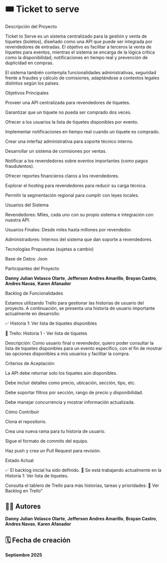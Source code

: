 # 🎟️ Ticket to serve

Descripción del Proyecto

Ticket to Serve es un sistema centralizado para la gestión y venta de tiquetes (boletos), diseñado como una API que puede ser integrada por revendedores de entradas. El objetivo es facilitar a terceros la venta de tiquetes para eventos, mientras el sistema se encarga de la lógica crítica como la disponibilidad, notificaciones en tiempo real y prevención de duplicidad en compras.

El sistema también contempla funcionalidades administrativas, seguridad frente a fraudes y cálculo de comisiones, adaptándose a contextos legales distintos según los países.

Objetivos Principales

Proveer una API centralizada para revendedores de tiquetes.

Garantizar que un tiquete no pueda ser comprado dos veces.

Ofrecer a los usuarios la lista de tiquetes disponibles por evento.

Implementar notificaciones en tiempo real cuando un tiquete es comprado.

Crear una interfaz administrativa para soporte técnico interno.

Desarrollar un sistema de comisiones por ventas.

Notificar a los revendedores sobre eventos importantes (como pagos fraudulentos).

Ofrecer reportes financieros claros a los revendedores.

Explorar el hosting para revendedores para reducir su carga técnica.

Permitir la segmentación regional para cumplir con leyes locales.

Usuarios del Sistema

Revendedores: Miles, cada uno con su propio sistema e integración con nuestra API.

Usuarios Finales: Desde miles hasta millones por revendedor.

Administradores: Internos del sistema que dan soporte a revendedores.

Tecnologías Propuestas (sujetas a cambio)

Base de Datos: Json

Participantes del Proyecto

**Danny Julian Velasco Olarte**,
**Jefferson Andres Amarillo**,
**Brayan Castro**,
**Andres Navas**,
**Karen Afanador**

Backlog de Funcionalidades

Estamos utilizando Trello para gestionar las historias de usuario del proyecto. A continuación, se presenta una historia de usuario importante actualmente en desarrollo:

✅ Historia 1: Ver lista de tiquetes disponibles

🔗 Trello: Historia 1 - Ver lista de tiquetes

Descripción:
Como usuario final o revendedor, quiero poder consultar la lista de tiquetes disponibles para un evento específico, con el fin de mostrar las opciones disponibles a mis usuarios y facilitar la compra.

Criterios de Aceptación:

La API debe retornar solo los tiquetes aún disponibles.

Debe incluir detalles como precio, ubicación, sección, tipo, etc.

Debe soportar filtros por sección, rango de precio y disponibilidad.

Debe manejar concurrencia y mostrar información actualizada.

Cómo Contribuir

Clona el repositorio.

Crea una nueva rama para tu historia de usuario.

Sigue el formato de commits del equipo.

Haz push y crea un Pull Request para revisión.

Estado Actual

✅ El backlog inicial ha sido definido.
📌 Se está trabajando actualmente en la Historia 1: Ver lista de tiquetes.

Consulta el tablero de Trello para más historias, tareas y prioridades:
🔗 Ver Backlog en Trello"


## 👨‍💻 Autores
**Danny Julian Velasco Olarte**,
**Jefferson Andres Amarillo**,
**Brayan Castro**,
**Andres Navas**,
**Karen Afanador**

## 🗓️ Fecha de creación
**Septiembre 2025**


